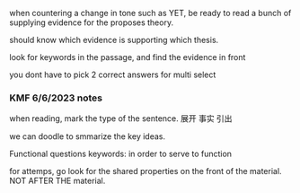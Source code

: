 when countering a change in tone such as YET, be ready to read a bunch of supplying evidence for the proposes theory.

should know which evidence is supporting which thesis.

look for keywords in the passage, and find the evidence in front

you dont have to pick 2 correct answers for multi select

### KMF 6/6/2023 notes

when reading, mark the type of the sentence.
展开
事实
引出

we can doodle to smmarize the key ideas.

Functional questions keywords:
in order to
serve to 
function

for attemps, go look for the shared properties on the front of the material. NOT AFTER THE material.